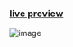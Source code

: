 

### [live preview](https://bhaveshpatidar.netlify.app/)

![image](https://github.com/Charul007/Bhavesh-portfolio/assets/130982686/5e374e39-030f-4917-89b5-6ff48293ed66)



